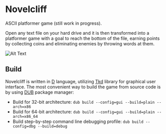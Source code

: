 # Novelcliff
ASCII platformer game (still work in progress).

Open any text file on your hard drive and it is then transformed into a platformer game with a goal to reach the bottom of the file, earning points by collecting coins and eliminating enemies by throwing words at them.

![Alt Text](https://media.giphy.com/media/UpIo5gYhZ3eX0kMvqI/giphy.gif)

## Build
Novelcliff is written in [D](https://dlang.org/) language, utilizing [Tkd](https://github.com/nomad-software/tkd) library for graphical user interface. The most convenient way to build the game from source code is by using [DUB](https://dub.pm/getting_started) package manager:
- Build for 32-bit architecture: `dub build --config=gui --build=plain --arch=x86`
- Build for 64-bit architecture: `dub build --config=gui --build=plain --arch=x86_64`
- Build step-by-step command line debugging profile: `dub build --config=dbg --build=debug`
